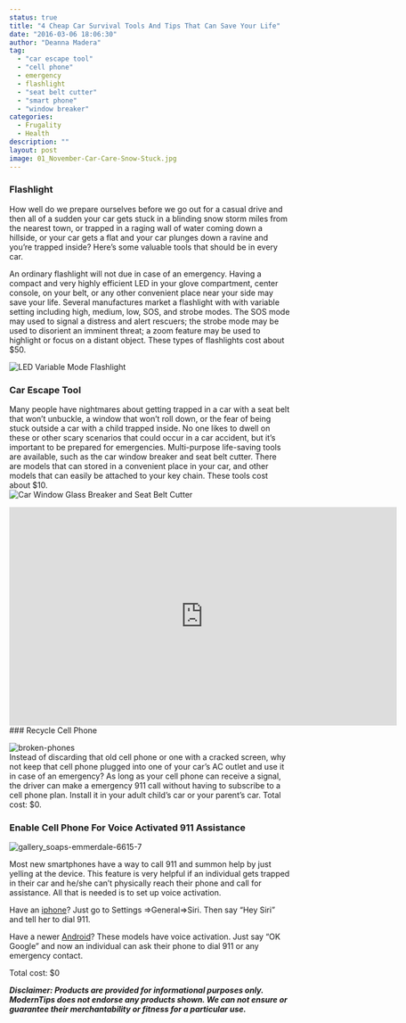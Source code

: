```yaml
---
status: true
title: "4 Cheap Car Survival Tools And Tips That Can Save Your Life"
date: "2016-03-06 18:06:30"
author: "Deanna Madera"
tag:
  - "car escape tool"
  - "cell phone"
  - emergency
  - flashlight
  - "seat belt cutter"
  - "smart phone"
  - "window breaker"
categories:
  - Frugality
  - Health
description: ""
layout: post
image: 01_November-Car-Care-Snow-Stuck.jpg
---
```


### Flashlight

How well do we prepare ourselves before we go out for a casual drive and then all of a sudden your car gets stuck in a blinding snow storm miles from the nearest town, or trapped in a raging wall of water coming down a hillside, or your car gets a flat and your car plunges down a ravine and you’re trapped inside? Here’s some valuable tools that should be in every car.

An ordinary flashlight will not due in case of an emergency. Having a compact and very highly efficient LED in your glove compartment, center console, on your belt, or any other convenient place near your side may save your life. Several manufactures market a flashlight with with variable setting including high, medium, low, SOS, and strobe modes. The SOS mode may used to signal a distress and alert rescuers; the strobe mode may be used to disorient an imminent threat; a zoom feature may be used to highlight or focus on a distant object. These types of flashlights cost about $50.

![LED Variable Mode Flashlight](/posts/flashlight.jpg)

### Car Escape Tool

Many people have nightmares about getting trapped in a car with a seat belt that won’t unbuckle, a window that won’t roll down, or the fear of being stuck outside a car with a child trapped inside. No one likes to dwell on these or other scary scenarios that could occur in a car accident, but it’s important to be prepared for emergencies. Multi-purpose life-saving tools are available, such as the car window breaker and seat belt cutter. There are models that can stored in a convenient place in your car, and other models that can easily be attached to your key chain. These tools cost about $10.  
![Car Window Glass Breaker and Seat Belt Cutter](/35.jpg)

<div class="youtube-embed" data-video_id="UC4-ZQoRxAA"><iframe allow="accelerometer; autoplay; encrypted-media; gyroscope; picture-in-picture" allowfullscreen="" frameborder="0" height="392" loading="lazy" src="https://www.youtube.com/embed/UC4-ZQoRxAA?feature=oembed&enablejsapi=1" title="LifeHammer & ResQMe - Automobile Escape Tools" width="696"></iframe></div>### Recycle Cell Phone

![broken-phones](/broken-phones.jpg)  
Instead of discarding that old cell phone or one with a cracked screen, why not keep that cell phone plugged into one of your car’s AC outlet and use it in case of an emergency? As long as your cell phone can receive a signal, the driver can make a emergency 911 call without having to subscribe to a cell phone plan. Install it in your adult child’s car or your parent’s car. Total cost: $0.

### Enable Cell Phone For Voice Activated 911 Assistance

![gallery_soaps-emmerdale-6615-7](/gallery_soaps-emmerdale-6615-7.jpg)

Most new smartphones have a way to call 911 and summon help by just yelling at the device. This feature is very helpful if an individual gets trapped in their car and he/she can’t physically reach their phone and call for assistance. All that is needed is to set up voice activation.

Have an [iphone](https://www.siriuserguide.com/setting-up-siri/)? Just go to Settings ⇒General⇒Siri. Then say “Hey Siri” and tell her to dial 911.

Have a newer [Android](https://support.google.com/websearch/answer/6031948?hl=en)? These models have voice activation. Just say “OK Google” and now an individual can ask their phone to dial 911 or any emergency contact.

Total cost: $0

**_Disclaimer: Products are provided for informational purposes only. ModernTips does not endorse any products shown. We can not ensure or guarantee their <span class="hvr">merchantability</span> or fitness for a particular use._**
